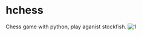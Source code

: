 # hchess
Chess game with python, play aganist stockfish.
![1](https://github.com/danthio/hchess/assets/109515278/f29c5e79-9317-4274-a353-d5e665b47957)
